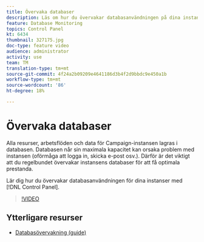 ```yaml
---
title: Övervaka databaser
description: Läs om hur du övervakar databasanvändningen på dina instanser.
feature: Database Monitoring
topics: Control Panel
kt: 6434
thumbnail: 327175.jpg
doc-type: feature video
audience: administrator
activity: use
team: TM
translation-type: tm+mt
source-git-commit: 4f24a2b09209e4641186d3b4f2d9bbdc9e450a1b
workflow-type: tm+mt
source-wordcount: '86'
ht-degree: 18%

---
```



# Övervaka databaser

Alla resurser, arbetsflöden och data för Campaign-instansen lagras i databasen. Databasen når sin maximala kapacitet kan orsaka problem med instansen (oförmåga att logga in, skicka e-post osv.). Därför är det viktigt att du regelbundet övervakar instansens databaser för att få optimala prestanda.

Lär dig hur du övervakar databasanvändningen för dina instanser med [!DNL Control Panel].

>[!VIDEO](https://video.tv.adobe.com/v/327175?quality=12)

## Ytterligare resurser

* [Databasövervakning (guide)](https://experienceleague.adobe.com/docs/control-panel/using/performance-monitoring/database-monitoring.html?lang=en#performance-monitoring)
